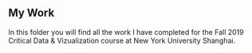 ## My Work

In this folder you will find all the work I have completed for the Fall 2019 Critical Data & Vizualization course at New York University Shanghai. 


